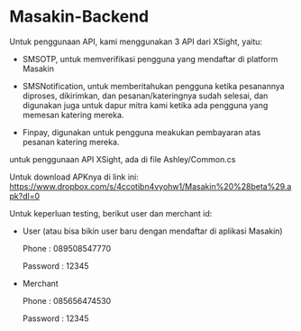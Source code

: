 # Masakin-Backend

Untuk penggunaan API, kami menggunakan 3 API dari XSight, yaitu:

- SMSOTP, untuk memverifikasi pengguna yang mendaftar di platform Masakin

- SMSNotification, untuk memberitahukan pengguna ketika pesanannya diproses, dikirimkan, dan pesanan/kateringnya sudah selesai, dan digunakan juga untuk dapur mitra kami ketika ada pengguna yang memesan katering mereka.

- Finpay, digunakan untuk pengguna meakukan pembayaran atas pesanan katering mereka.

untuk penggunaan API XSight, ada di file Ashley/Common.cs

Untuk download APKnya di link ini: https://www.dropbox.com/s/4ccotibn4vyohw1/Masakin%20%28beta%29.apk?dl=0

Untuk keperluan testing, berikut user dan merchant id:
- User (atau bisa bikin user baru dengan mendaftar di aplikasi Masakin)

  Phone : 089508547770
  
  Password : 12345
 
- Merchant

  Phone : 085656474530
  
  Password : 12345
  

